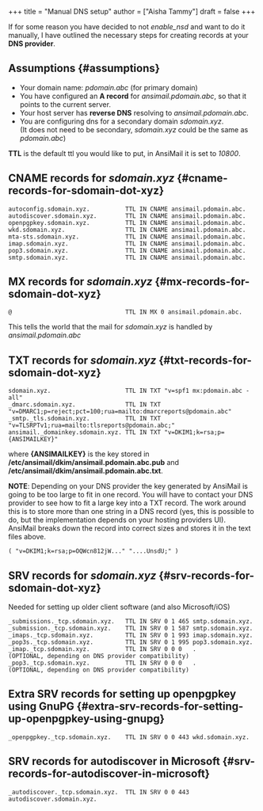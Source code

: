 +++
title = "Manual DNS setup"
author = ["Aisha Tammy"]
draft = false
+++

If for some reason you have decided to not _enable\_nsd_ and want to do it manually,
I have outlined the necessary steps for creating records at your **DNS provider**.


## Assumptions {#assumptions}

-   Your domain name: _pdomain.abc_ (for primary domain)
-   You have configured an **A record** for _ansimail.pdomain.abc_, so that it points to the current server.
-   Your host server has **reverse DNS** resolving to _ansimail.pdomain.abc_.
-   You are configuring dns for a secondary domain _sdomain.xyz_.<br />
    (It does not need to be secondary, _sdomain.xyz_ could be the same as _pdomain.abc_)

**TTL** is the default ttl you would like to put, in AnsiMail it is set to _10800_.


## CNAME records for _sdomain.xyz_ {#cname-records-for-sdomain-dot-xyz}

```nil
autoconfig.sdomain.xyz.          TTL IN CNAME ansimail.pdomain.abc.
autodiscover.sdomain.xyz.        TTL IN CNAME ansimail.pdomain.abc.
openpgpkey.sdomain.xyz.          TTL IN CNAME ansimail.pdomain.abc.
wkd.sdomain.xyz.                 TTL IN CNAME ansimail.pdomain.abc.
mta-sts.sdomain.xyz.             TTL IN CNAME ansimail.pdomain.abc.
imap.sdomain.xyz.                TTL IN CNAME ansimail.pdomain.abc.
pop3.sdomain.xyz.                TTL IN CNAME ansimail.pdomain.abc.
smtp.sdomain.xyz.                TTL IN CNAME ansimail.pdomain.abc.
```


## MX records for _sdomain.xyz_ {#mx-records-for-sdomain-dot-xyz}

```nil
@                                TTL IN MX 0 ansimail.pdomain.abc.
```

This tells the world that the mail for _sdomain.xyz_ is handled by _ansimail.pdomain.abc_


## TXT records for _sdomain.xyz_ {#txt-records-for-sdomain-dot-xyz}

```nil
sdomain.xyz.                     TTL IN TXT "v=spf1 mx:pdomain.abc -all"
_dmarc.sdomain.xyz.              TTL IN TXT "v=DMARC1;p=reject;pct=100;rua=mailto:dmarcreports@pdomain.abc"
_smtp._tls.sdomain.xyz.          TTL IN TXT "v=TLSRPTv1;rua=mailto:tlsreports@pdomain.abc;"
ansimail._domainkey.sdomain.xyz. TTL IN TXT "v=DKIM1;k=rsa;p={ANSIMAILKEY}"
```

where **{ANSIMAILKEY}** is the key stored in **/etc/ansimail/dkim/ansimail.pdomain.abc.pub**
and **/etc/ansimail/dkim/ansimail.pdomain.abc.txt**.

**NOTE**: Depending on your DNS provider the key generated by AnsiMail is going to be too
large to fit in one record. You will have to contact your DNS provider to see how
to fit a large key into a TXT record. The work around this is to store more than one string
in a DNS record (yes, this is possible to do, but the implementation depends on your
hosting providers UI).<br />
AnsiMail breaks down the record into correct sizes and stores it in the text files above.

```nil
( "v=DKIM1;k=rsa;p=OQWcn812jW..." "....UnsdU;" )
```


## SRV records for _sdomain.xyz_ {#srv-records-for-sdomain-dot-xyz}

Needed for setting up older client software (and also Microsoft/iOS)

```nil
_submissions._tcp.sdomain.xyz.   TTL IN SRV 0 1 465 smtp.sdomain.xyz.
_submission._tcp.sdomain.xyz.    TTL IN SRV 0 1 587 smtp.sdomain.xyz.
_imaps._tcp.sdomain.xyz.         TTL IN SRV 0 1 993 imap.sdomain.xyz.
_pop3s._tcp.sdomain.xyz.         TTL IN SRV 0 1 995 pop3.sdomain.xyz.
_imap._tcp.sdomain.xyz.          TTL IN SRV 0 0 0   .                   (OPTIONAL, depending on DNS provider compatibility)
_pop3._tcp.sdomain.xyz.          TTL IN SRV 0 0 0   .                   (OPTIONAL, depending on DNS provider compatibility)
```


## Extra SRV records for setting up openpgpkey using GnuPG {#extra-srv-records-for-setting-up-openpgpkey-using-gnupg}

```nil
_openpgpkey._tcp.sdomain.xyz.    TTL IN SRV 0 0 443 wkd.sdomain.xyz.
```


## SRV records for autodiscover in Microsoft {#srv-records-for-autodiscover-in-microsoft}

```nil
_autodiscover._tcp.sdomain.xyz.  TTL IN SRV 0 0 443 autodiscover.sdomain.xyz.
```
